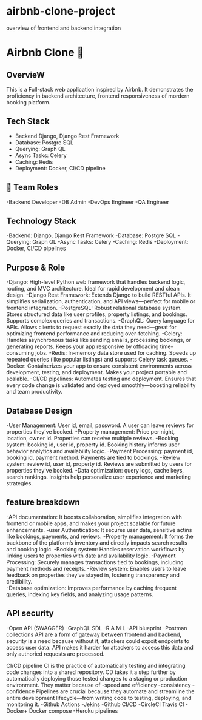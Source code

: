 # airbnb-clone-project
overview of frontend and backend integration
# Airbnb Clone 🏡

## OvervieW
 This is a Full-stack web application inspired by Airbnb. It demonstrates the proficiency in backend architecture, frontend responsiveness of mordern booking platform.
 
## Tech Stack
- Backend:Django, Django Rest Framework
- Database: Postgre SQL
- Querying: Graph QL
- Async Tasks: Celery
- Caching: Redis
- Deployment: Docker, CI/CD pipeline

## 👥 Team Roles
-Backend Developer
-DB Admin
-DevOps Engineer
-QA Engineer

## Technology Stack
-Backend: Django, Django Rest Framework
-Database: Postgre SQL
-Querying: Graph QL
-Async Tasks: Celery
-Caching: Redis
-Deployment: Docker, CI/CD pipelines

## Purpose & Role
-Django: High-level Python web framework that handles backend logic, routing, and MVC architecture. Ideal for rapid development and clean design.
-Django Rest Framework: Extends Django to build RESTful APIs. It simplifies serialization, authentication, and API views—perfect for mobile or frontend integration.
-PostgreSQL: Robust relational database system. Stores structured data like user profiles, property listings, and bookings. Supports complex queries and transactions.
-GraphQL:	Query language for APIs. Allows clients to request exactly the data they need—great for optimizing frontend performance and reducing over-fetching.
-Celery: Handles asynchronous tasks like sending emails, processing bookings, or generating reports. Keeps your app responsive by offloading time-consuming jobs.
-Redis: In-memory data store used for caching. Speeds up repeated queries (like popular listings) and supports Celery task queues.
-Docker: Containerizes your app to ensure consistent environments across development, testing, and deployment. Makes your project portable and scalable.
-CI/CD pipelines: Automates testing and deployment. Ensures that every code change is validated and deployed smoothly—boosting reliability and team productivity.

## Database Design
-User Management: User id, email, password.
A user can leave reviews for properties they’ve booked.
-Property management: Price per night, location, owner id.
Properties can receive multiple reviews.
-Booking system: booking id, user id, property id.
Booking history informs user behavior analytics and availability logic.
-Payment Processing: payment id, booking id, payment method.
Payments are tied to bookings.
-Review system: review id, user id, property id.
Reviews are submitted by users for properties they’ve booked.
-Data optimization: query logs, cache keys, search rankings.
Insights help personalize user experience and marketing strategies.

## feature breakdown
-API documentation: It boosts collaboration, simplifies integration with frontend or mobile apps, and makes your project scalable for future enhancements.
-user Authentication: It secures user data, sensitive actins like bookings, payments, and reviews.
-Property management: It forms the backbone of the platform’s inventory and directly impacts search results and booking logic.
-Booking system: Handles reservation workflows by linking users to properties with date and availability logic.
-Payment Processing: Securely manages transactions tied to bookings, including payment methods and receipts.
-Review system: Enables users to leave feedback on properties they’ve stayed in, fostering transparency and credibility.  
-Database optimization: Improves performance by caching frequent queries, indexing key fields, and analyzing usage patterns.

## API security
-Open API (SWAGGER)
-GraphQL SDL
-R A M L
-API blueprint
-Postman collections
API are a form of gateway between frontend and backend, security is a need because without it, attackers could expoit endpoints to access user data. API makes it harder for attackers to access this data and only authoried requests are processed.

CI/CD pipeline
CI is the practice of automatically testing and integrating code changes into a shared repository.
CD takes it a step further by automatically deploying those tested changes to a staging or production environment.
They matter because of 
-speed and efficiency
-consistency
-confidence
Pipelines are crucial because they automate and streamline the entire development lifecycle—from writing code to testing, deploying, and monitoring it.
-Github Actions
-Jekins
-Github CI/CD
-CircleCI
Travis CI
-Docker+ Docker compose
-Heroku pipelines
